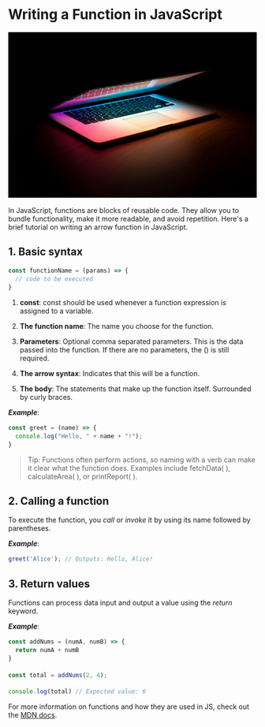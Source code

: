 # Writing a Function in JavaScript

![computer](joshua-reddekopp-SyYmXSDnJ54-unsplash.jpg)

In JavaScript, functions are blocks of reusable code. They allow you to bundle functionality, make it more readable, and avoid repetition. Here's a brief tutorial on writing an arrow function in JavaScript.

## 1. Basic syntax

```javascript
const functionName = (params) => {
  // code to be executed
}
```

1. **const**: const should be used whenever a function expression is assigned to a variable.

2. **The function name**: The name you choose for the function.

3. **Parameters**: Optional comma separated parameters. This is the data passed into the function. If there are no parameters, the () is still required.

4. **The arrow syntax**: Indicates that this will be a function.

5. **The body**: The statements that make up the function itself. Surrounded by curly braces.

***Example***:

```javascript
const greet = (name) => {
  console.log("Hello, " + name + "!");
}
```

> Tip: Functions often perform actions, so naming with a verb can make it clear what the function does. Examples include fetchData( ), calculateArea( ), or printReport( ). 

## 2. Calling a function

To execute the function, you *call* or *invoke* it by using its name followed by parentheses.

***Example***:

```javascript
greet('Alice'); // Outputs: Hello, Alice!
```

## 3. Return values

Functions can process data input and output a value using the *return* keyword.

***Example***: 

```javascript
const addNums = (numA, numB) => {
  return numA + numB
}

const total = addNums(2, 4);

console.log(total) // Expected value: 6
```
For more information on functions and how they are used in JS, check out the [MDN docs](https://developer.mozilla.org/en-US/docs/Web/JavaScript/Guide/Functions).
